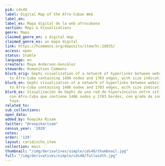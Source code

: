 ```yaml
---
pid: cds40
label: Digital Map of the Afro-Cuban Web
label_en:
label_es: Mapa digital de la web afrocubana
section: Maps & Visualizations
genre: Maps
claimed_genre_en: a digital map
claimed_genre_es: un mapa digital
link: https://hcommons.org/deposits/item/hc:28035/
access: open
status: Stable
language: en
creators: Maya Anderson-González
stewards: Humanities Commons
blurb_orig: Gephi visualization of a network of hyperlinks between websites related
  to Afro-Cuba containing 1486 nodes and 1703 edges, with size indicating degree
blurb_en: Gephi visualization of a network of hyperlinks between websites related
  to Afro-Cuba containing 1486 nodes and 1703 edges, with size indicating degree
blurb_es: Visualización de Gephi de una red de hipervínculos entre sitios web relacionados
  con Afro-Cuba que contiene 1486 nodos y 1703 bordes, con grado de indicación de
  taya.
related_to:
sub_collections:
open_data:
added_by: Roopika Risam
twitter: "@roopikarisam"
census_year: '2020'
notes:
order: '129'
layout: caridischo_item
collection: main
thumbnail: "/img/derivatives/simple/cds40/thumbnail.jpg"
full: "/img/derivatives/simple/cds40/fullwidth.jpg"
---
```

